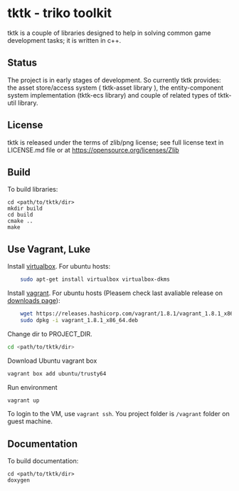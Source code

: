 # tktk - triko toolkit
tktk is a couple of libraries designed to help in solving common game development tasks; it is written in c++.

Status
------
The project is in early stages of development.
So currently tktk provides: the asset store/access system ( tktk-asset library ), the entity-component system implementation (tktk-ecs library) and couple of related types of tktk-util library.

License
-------
tktk is released under the terms of zlib/png license; see full license text in LICENSE.md file or at https://opensource.org/licenses/Zlib

Build
-----
To build libraries:

    cd <path/to/tktk/dir>
    mkdir build
    cd build
    cmake ..
    make

Use Vagrant, Luke
-----------------
Install [virtualbox](https://www.virtualbox.org/).
For ubuntu hosts:
```bash
	sudo apt-get install virtualbox virtualbox-dkms
```

Install [vagrant](https://www.vagrantup.com/).
For ubuntu hosts (Pleasem check last avaliable release on [downloads page](https://www.vagrantup.com/downloads.html)):
```bash
	wget https://releases.hashicorp.com/vagrant/1.8.1/vagrant_1.8.1_x86_64.deb
	sudo dpkg -i vagrant_1.8.1_x86_64.deb
```

Change dir to PROJECT_DIR.
```bash
cd <path/to/tktk/dir>
```

Download Ubuntu vagrant box
```bash
vagrant box add ubuntu/trusty64
```

Run environment
```bash
vagrant up
```
To login to the VM, use `vagrant ssh`. You project folder is `/vagrant` folder on guest machine.




Documentation
-------------
To build documentation:

    cd <path/to/tktk/dir>
    doxygen
